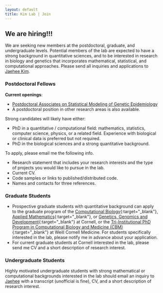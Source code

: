 ```yaml
---
layout: default
title: Kim Lab | Join
---
```


## We are hiring!!! ##
We are seeking new members at the postdoctoral, graduate, and undergraduate levels. Potential members of the lab are expected to have a strong background in quantitative sciences, and to be interested in research in biology and genetics that incorporates mathematical, statistical, and computational approaches. Please send all inquiries and applications to [Jaehee Kim](mailto:jaehee.kim@cornell.edu).


### Postdoctoral Fellows
**Current openings**:
* [Postdoctoral Associates on Statistical Modeling of Genetic Epidemiology](/join/openings/)
* A postdoctoral position in other research areas is also available.  

Strong candidates will likely have either:
* PhD in a quantitative / computational field: mathematics, statistics, computer science, physics, or a related field. Experience with biological or clinical data is preferred but not required.
* PhD in the biological sciences and a strong quantitative background.

To apply, please email me the following info.
* Research statement that includes your research interests and the type of projects you would like to pursue in the lab.
* Current CV.
* Code samples or links to published/distributed code.
* Names and contacts for three references.


### Graduate Students
*  Prospective graduate students with quantitative background can apply to the graduate program of the [Computational Biology](https://compbio.cornell.edu/){:target="_blank"}, [Applied Mathematics](https://www.cam.cornell.edu/){:target="_blank"}, or [Genetics, Genomics and Development](https://gendev.cornell.edu/){:target="_blank"} at Cornell, or the [Tri-Institutional PhD Program in Computational Biology and Medicine (CBM)](https://gradschool.weill.cornell.edu/programs/tri-institutional-phd-programs){:target="_blank"} at Weill Cornell Medicine. For students specifically interested in the lab, please notify me in advance about your application. 
*  For current graduate students at Cornell interested in the lab, please send me CV and a short description of research interest.


### Undergraduate Students
Highly motivated undergraduate students with strong mathematical or computational backgrounds interested in the lab should email an inquiry to [Jaehee](mailto:jaehee.kim@cornell.edu) with a transcript (unofficial is fine), CV, and a short description of research interest. 
